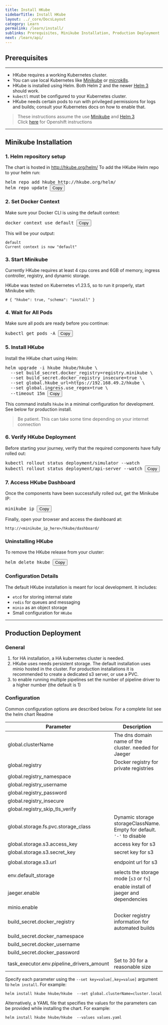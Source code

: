 ```yaml
---
title: Install HKube
sidebarTitle: Install HKube
layout: ../_core/DocsLayout
category: Learn
permalink: /learn/install/
sublinks: Prerequisites, Minikube Installation, Production Deployment
next: /learn/api/
---
```


## Prerequisites

---

- HKube requires a working Kubernetes cluster.
- You can use local Kubernetes like [Minikube](https://kubernetes.io/docs/tasks/tools/install-minikube/) or [microk8s](https://microk8s.io/).
- HKube is installed using Helm. Both Helm 2 and the newer [Helm 3](https://helm.sh/docs/intro/install/) should work.
- `kubectl` must be configured to your Kubernetes cluster.
- HKube needs certain pods to run with privileged permissions for logs and builds; consult your Kubernetes docs on how to enable that.

> These instructions assume the use [Minikube](https://kubernetes.io/docs/tasks/tools/install-minikube/) and [Helm 3](https://helm.sh/docs/intro/install/)  
> Click [here](../../learn/install/openshift/) for Openshift instructions

---

## Minikube Installation
### 1. Helm repository setup

The chart is hosted in http://hkube.org/helm/
To add the HKube Helm repo to your helm run:
<pre class="bash" id="helmRepo">
helm repo add hkube http://hkube.org/helm/
helm repo update <button class="copy-btn" onclick="copyToClipboard('helmRepo')">Copy</button>
</pre>


### 2. Set Docker Context

Make sure your Docker CLI is using the default context:

<pre class="bash" id="dockerContext">
docker context use default <button class="copy-btn" onclick="copyToClipboard('dockerContext')">Copy</button>
</pre>


This will be your output:
```console
default
Current context is now "default"
```

### 3. Start Minikube
Currently HKube requires at least 4 cpu cores and 6GB of memory, ingress controller, registry, and dynamic storage.  

HKube was tested on Kubernetes v1.23.5, so to run it properly, start Minikube with:
```hkube-tabs-with-copy
# { "hkube": true, "schema": "install" }
```


### 4. Wait for All Pods
Make sure all pods are ready before you continue:
<pre class="bash" id="getPods">
kubectl get pods -A <button class="copy-btn" onclick="copyToClipboard('getPods')">Copy</button>
</pre>


### 5. Install HKube
Install the HKube chart using Helm:
<pre class="bash" id="installHKube">
helm upgrade -i hkube hkube/hkube \
  --set build_secret.docker_registry=registry.minikube \
  --set build_secret.docker_registry_insecure=true \
  --set global.hkube_url=https://192.168.49.2/hkube \
  --set global.ingress.use_regex=true \
  --timeout 15m <button class="copy-btn" onclick="copyToClipboard('installHKube')">Copy</button>
</pre>

This command installs `hkube` in a minimal configuration for development. See below for production install.  
> Be patient. This can take some time depending on your internet connection  

### 6. Verify HKube Deployment
Before starting your journey, verify that the required components have fully rolled out:
<pre class="bash" id="rolloutSimulator">
kubectl rollout status deployment/simulator --watch
kubectl rollout status deployment/api-server --watch <button class="copy-btn" onclick="copyToClipboard('rolloutSimulator')">Copy</button>
</pre>

### 7. Access HKube Dashboard
Once the components have been successfully rolled out, get the Minikube IP:
<pre class="bash" id="minikubeIp">
minikube ip <button class="copy-btn" onclick="copyToClipboard('minikubeIp')">Copy</button>
</pre>

Finally, open your browser and access the dashboard at:
```perl
http://<minikube_ip_here>/hkube/dashboard/
```

### Uninstalling HKube
To remove the HKube release from your cluster:
<pre class="bash" id="uninstallHKube">
helm delete hkube <button class="copy-btn" onclick="copyToClipboard('uninstallHKube')">Copy</button>
</pre>


### Configuration Details
The default HKube installation is meant for local development.
It includes:

- `etcd` for storing internal state
- `redis` for queues and messaging
- `minio` as an object storage
- Small configuration for `HKube`  

---

## Production Deployment
### General
1. for HA installation, a HA kubernetes cluster is needed.  
2. HKube uses needs persistent storage. The default installation uses minio hosted in the cluster. For production installations it is recommended to create a dedicated s3 server, or use a PVC.
3. to enable running multiple pipelines set the number of pipeline driver to a higher number (the default is 1)

### Configuration
Common configuration options are described below. For a complete list see the helm chart Readme

|                        Parameter                        | Description                                       |                            Default   |
|---------------------------------------------------------|---------------------------------------------------|--------------------------------------|
| global.clusterName                                      | The dns domain name of the cluster. needed for Jaeger | `cluster.local`                      |
| global.registry                                         | Docker registry for private registries            | `''`                                 |
| global.registry_namespace                               |                                                   | `hkube`                              |
| global.registry_username                                |                                                   | `''`                                 |
| global.registry_password                                |                                                   | `''`                                 |
| global.registry_insecure                                |                                                   | `false`                              |
| global.registry_skip_tls_verify                         |                                                   | `false`                              |
| global.storage.fs.pvc.storage_class                     | Dynamic storage storageClassName. Empty for default. `'-'` to disable  | `''`                                 |
| global.storage.s3.access_key                            | access key for s3                                 | `hkubeminiokey`                      |
| global.storage.s3.secret_key                            | secret key for s3                                 | `hkubeminiosecret`                   |
| global.storage.s3.url                                   | endpoint url for s3                               | `'http://hkube-minio:9000'`          |
| env.default_storage                                     | selects the storage mode [`s3` or `fs`]           | `s3`                                 |
| jaeger.enable                                           | enable install of jaeger and dependencies         | `false`                              |
| minio.enable                                            |                                                   | `true`                               |
| build_secret.docker_registry                            | Docker registry information for automated builds  | `''`                                 |
| build_secret.docker_namespace                           |                                                   | `''`                                 |
| build_secret.docker_username                            |                                                   | `''`                                 |
| build_secret.docker_password                            |                                                   | `''`                                 |
| task_executor.env.pipeline_drivers_amount               | Set to 30 for a reasonable size                   | `1`                                  |


Specify each parameter using the `--set key=value[,key=value]` argument to `helm install`. For example:

```console
helm install hkube hkube/hkube  --set global.clusterName=cluster.local
```

Alternatively, a YAML file that specifies the values for the parameters can be provided while
installing the chart. For example:

```console
helm install hkube hkube/hkube  --values values.yaml
```

<!-- ```hkube-box
# { "hkube": true, "url": "/learn", "title": "next &rarr;", "text": "Learn More" }
``` -->


<script>
  function copyToClipboard(elementId) {
    const codeBlock = document.getElementById(elementId);
    const button = codeBlock.querySelector('.copy-btn');

    const text = Array.from(codeBlock.childNodes)
      .filter(node => node.nodeType === Node.TEXT_NODE || node.tagName !== 'BUTTON')
      .map(node => node.textContent)
      .join('')
      .trim();

    navigator.clipboard.writeText(text).then(() => {
      const original = button.textContent;
      button.textContent = 'Copied!';
      setTimeout(() => { button.textContent = original; }, 500);
    }).catch((err) => {
      console.error('Copy failed', err);
    });
  }
</script>

